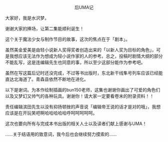 <p align="center">后UMA记</p>

大家好，我是水沢梦。

谢谢大家的捧场，让第二集能顺利诞生！

这个关于魔法少女与制作节目的故事，这次的焦点在于「剧本」。

虽然美金爱美是由轻小说新人奖得奖者创造出来的「以新人奖为目标的角色」，可是我想应该无法作为想成为轻小说作家的人的参考。总之，投稿时剧情大纲的部分不能乱写，这是连编辑先生也同意的事，所以至少这部分能作为参考吧。

虽然在写这篇后记时还没完成，不过等书出版时，东北新干线隼号列车应该已经能直达北海道了。青森县依然不断地在进化。

以下是谢词。为本作绘制插画的bun150老师，这集也谢谢你画出了可爱的角色们以及又梦幻又帅气的各种玩具。谢谢你！请大家一定要看卷末的附录资料！！

责任编辑滨田先生以没有抑扬顿挫的声音说「编辑帝王说的话才是对的哦」，我想应该是在开玩笑吧啊哈哈哈哈哈呼呵呵呵呵呵。

这次也要向所有与完成本书出版的相关人士以及读者们献上感谢与UMA！

……关于结语用的致意词，我今后也会继续努力摸索的……

